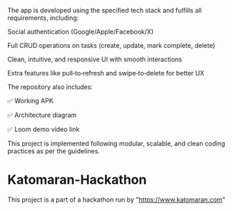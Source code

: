 The app is developed using the specified tech stack and fulfills all requirements, including:

Social authentication (Google/Apple/Facebook/X)

Full CRUD operations on tasks (create, update, mark complete, delete)

Clean, intuitive, and responsive UI with smooth interactions

Extra features like pull‑to‑refresh and swipe‑to‑delete for better UX


The repository also includes:

✅ Working APK

✅ Architecture diagram

✅ Loom demo video link


This project is implemented following modular, scalable, and clean coding practices as per the guidelines.

# Katomaran-Hackathon
This project is a part of a hackathon run by "https://www.katomaran.com"
